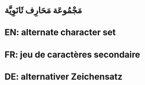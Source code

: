 # مَجْمُوعَة مَحَارِف ثَانَوِيَّة

# EN: alternate character set

# FR: jeu de caractères secondaire

# DE: alternativer Zeichensatz

